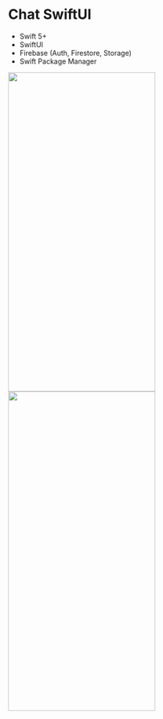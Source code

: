 # Chat SwiftUI

- Swift 5+
- SwiftUI
- Firebase (Auth, Firestore, Storage)
- Swift Package Manager

<img src="https://github.com/lfoliveir4/chat-swiftui/assets/32423942/5c39caf3-30b7-4c61-b191-b51ba91ef119" width="300" height="650" />

<img src="https://github.com/lfoliveir4/chat-swiftui/assets/32423942/44e9dcec-ac83-4e20-a22d-e4b536ea5cde" width="300" height="650" />
